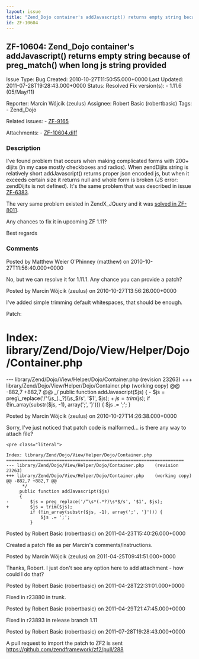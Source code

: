 ```yaml
---
layout: issue
title: "Zend_Dojo container's addJavascript() returns empty string because of preg_match() when long js string provided"
id: ZF-10604
---
```


ZF-10604: Zend\_Dojo container's addJavascript() returns empty string because of preg\_match() when long js string provided
---------------------------------------------------------------------------------------------------------------------------

 Issue Type: Bug Created: 2010-10-27T11:50:55.000+0000 Last Updated: 2011-07-28T19:28:43.000+0000 Status: Resolved Fix version(s): - 1.11.6 (05/May/11)
 
 Reporter:  Marcin Wójcik (zeulus)  Assignee:  Robert Basic (robertbasic)  Tags: - Zend\_Dojo
 
 Related issues: - [ZF-9165](/issues/browse/ZF-9165)
 
 Attachments: - [ZF-10604.diff](/issues/secure/attachment/13861/ZF-10604.diff)
 
### Description

I've found problem that occurs when making complicated forms with 200+ dijits (in my case mostly checkboxes and radios). When zendDijits string is relatively short addJavascript() returns proper json encoded js, but when it exceeds certain size it returns null and whole form is broken (JS error: zendDijits is not defined). It's the same problem that was described in issue [ZF-6383](http://framework.zend.com/issues/browse/ZF-6383).

The very same problem existed in ZendX\_JQuery and it was [solved in ZF-8011](http://framework.zend.com/issues/browse/ZF-8011).

Any chances to fix it in upcoming ZF 1.11?

Best regards

 

 

### Comments

Posted by Matthew Weier O'Phinney (matthew) on 2010-10-27T11:56:40.000+0000

No, but we can resolve it for 1.11.1. Any chance you can provide a patch?

 

 

Posted by Marcin Wójcik (zeulus) on 2010-10-27T13:56:26.000+0000

I've added simple trimming default whitespaces, that should be enough.

Patch:

Index: library/Zend/Dojo/View/Helper/Dojo/Container.php
=======================================================

--- library/Zend/Dojo/View/Helper/Dojo/Container.php (revision 23263) +++ library/Zend/Dojo/View/Helper/Dojo/Container.php (working copy) @@ -882,7 +882,7 @@ _/ public function addJavascript($js) { - $js = preg\_replace('/^\\s_(._?)\\s_$/s', '$1', $js); + $js = trim($js); if (!in\_array(substr($js, -1), array(';', '}'))) { $js .= ';'; }

 

 

Posted by Marcin Wójcik (zeulus) on 2010-10-27T14:26:38.000+0000

Sorry, I've just noticed that patch code is malformed... is there any way to attach file?

 
    <pre class="literal">
    
    Index: library/Zend/Dojo/View/Helper/Dojo/Container.php
    ===================================================================
    --- library/Zend/Dojo/View/Helper/Dojo/Container.php    (revision 23263)
    +++ library/Zend/Dojo/View/Helper/Dojo/Container.php    (working copy)
    @@ -882,7 +882,7 @@
          */
         public function addJavascript($js)
         {
    -        $js = preg_replace('/^\s*(.*?)\s*$/s', '$1', $js);
    +        $js = trim($js);
             if (!in_array(substr($js, -1), array(';', '}'))) {
                 $js .= ';';
             } 
    


 

 

Posted by Robert Basic (robertbasic) on 2011-04-23T15:40:26.000+0000

Created a patch file as per Marcin's comments/instructions.

 

 

Posted by Marcin Wójcik (zeulus) on 2011-04-25T09:41:51.000+0000

Thanks, Robert. I just don't see any option here to add attachment - how could I do that?

 

 

Posted by Robert Basic (robertbasic) on 2011-04-28T22:31:01.000+0000

Fixed in r23880 in trunk.

 

 

Posted by Robert Basic (robertbasic) on 2011-04-29T21:47:45.000+0000

Fixed in r23893 in release branch 1.11

 

 

Posted by Robert Basic (robertbasic) on 2011-07-28T19:28:43.000+0000

A pull request to import the patch to ZF2 is sent <https://github.com/zendframework/zf2/pull/288>

 

 